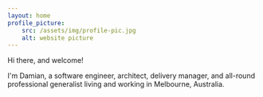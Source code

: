 ```yaml
---
layout: home
profile_picture:
    src: /assets/img/profile-pic.jpg
    alt: website picture
---
```


<p>
    Hi there, and welcome!
</p>
<p>
    I'm Damian, a software engineer, architect, delivery manager, and all-round
    professional generalist living and working in Melbourne, Australia.
</p>

